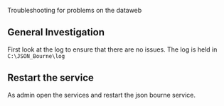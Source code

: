 Troubleshooting for problems on the dataweb


## General Investigation

First look at the log to ensure that there are no issues. The log is held in `C:\JSON_Bourne\log`

## Restart the service

As admin open the services and restart the json bourne service.